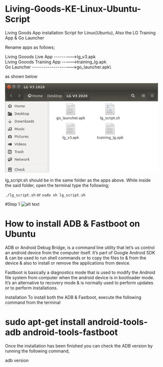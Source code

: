 # Living-Goods-KE-Linux-Ubuntu-Script
Living Goods App installation Script for Linux(Ubuntu), Also the LG Training App &amp; Go Launcher

Rename apps as follows;

Living Gooods Live App --------->lg_v3.apk\
Living Gooods Training App ----->training_lg.apk\
Go Launcher -------------------->go_launcher.apk\

as shown below

![alt text](https://github.com/tonnykirwa/living-goods-KE-Linux-Ubuntu-Script/blob/master/folder.png "Folder containing apps")

lg_script.sh should be in the same folder as the apps above. While inside the said folder, open the terminal type the following;

```./lg_script.sh```
or
```sudo sh lg_script.sh```

#Step 1
![alt text](https://github.com/tonnykirwa/living-goods-KE-Linux-Ubuntu-Script/blob/master/script.png "Running Script on Terminal")


# How to install ADB & Fastboot on Ubuntu
ADB or Android Debug Bridge, is a command line utility that let’s us control an android device from the computer itself. It’s part of Google Android SDK & can be used to run shell commands or to copy the files to & from the device & also to install or remove the applications from device.

Fastboot is basically a diagnostics mode that is used to modify the Android file system from computer when the android device is in bootloader mode. It’s an alternative to recovery mode & is normally used to perform updates or to perform installations.

Installation
To install both the ADB & Fastboot, execute the following command from the terminal

# sudo apt-get install android-tools-adb android-tools-fastboot

Once the installation has been finished you can check the ADB version by running the following command,

adb version


